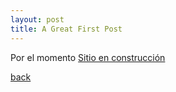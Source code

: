 ```yaml
---
layout: post
title: A Great First Post
---
```


Por el momento
[Sitio en construcción](docs/sitio-en-construccion-1024x640.jpg)

[back](./)
